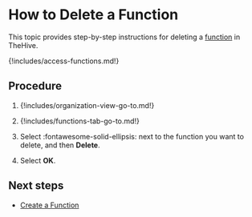 # How to Delete a Function

This topic provides step-by-step instructions for deleting a [function](about-functions.md) in TheHive.

{!includes/access-functions.md!}

## Procedure

1. {!includes/organization-view-go-to.md!}

2. {!includes/functions-tab-go-to.md!}

3. Select :fontawesome-solid-ellipsis: next to the function you want to delete, and then **Delete**.

4. Select **OK**.

## Next steps

* [Create a Function](create-a-function.md)